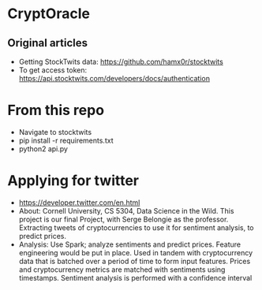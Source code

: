 # CryptOracle

## Original articles
- Getting StockTwits data: https://github.com/hamx0r/stocktwits
- To get access token: https://api.stocktwits.com/developers/docs/authentication

# From this repo
- Navigate to stocktwits
- pip install -r requirements.txt
- python2 api.py

# Applying for twitter
- https://developer.twitter.com/en.html
- About:
Cornell University, CS 5304, Data Science in the Wild. This project is our final Project, with Serge Belongie as the professor. Extracting tweets of cryptocurrencies to use it for sentiment analysis, to predict prices.
- Analysis:
Use Spark; analyze sentiments and predict prices. Feature engineering  would be put in place. Used in tandem with cryptocurrency data that is batched over a period of time to form input features. Prices and cryptocurrency metrics are matched with sentiments using timestamps. Sentiment analysis is performed with a confidence interval

